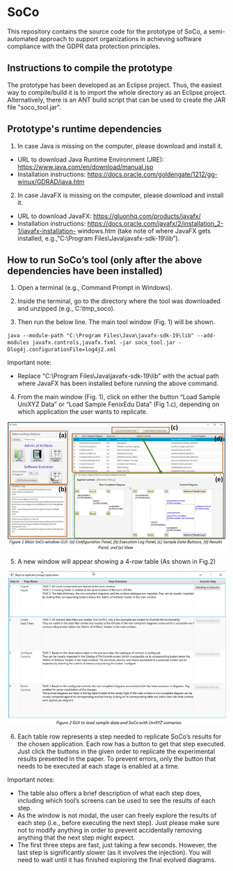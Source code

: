 # SoCo
This repository contains the source code for the prototype of SoCo, a semi-automated approach to support organizations in achieving software compliance with the GDPR data protection principles.

Instructions to compile the prototype
----------------------

The prototype has been developed as an Eclipse project. Thus, the easiest way to compile/build it is to import the whole directory as an Eclipse project. Alternatively, there is an ANT build script that can be used to create the JAR file "soco_tool.jar".

Prototype's runtime dependencies
----------------------

1.	In case Java is missing on the computer, please download and install it.
-	URL to download Java Runtime Environment (JRE): https://www.java.com/en/download/manual.jsp
-	Installation instructions: https://docs.oracle.com/goldengate/1212/gg-winux/GDRAD/java.htm

2.	In case JavaFX is missing on the computer, please download and install it.
-	URL to download JavaFX: https://gluonhq.com/products/javafx/
-	Installation instructions: https://docs.oracle.com/javafx/2/installation_2-1/javafx-installation- windows.htm (take note of where JavaFX gets installed, e.g.,"C:\Program Files\Java\javafx-sdk-19\lib”).

How to run SoCo’s tool (only after the above dependencies have been installed)
----------------------
1.	Open a terminal (e.g., Command Prompt in Windows).

2.	Inside the terminal, go to the directory where the tool was downloaded and unzipped (e.g., C:\tmp_soco).

3.	Then run the below line. The main tool window (Fig. 1) will be shown.

```
java --module-path "C:\Program Files\Java\javafx-sdk-19\lib" --add-modules javafx.controls,javafx.fxml -jar soco_tool.jar -Dlog4j.configurationFile=log4j2.xml
```

Important note:
-	Replace "C:\Program Files\Java\javafx-sdk-19\lib” with the actual path where JavaFX has been installed before running the above command.

4.	From the main window (Fig. 1), click on either the button “Load Sample UniXYZ Data” or “Load Sample FenixEdu Data” (Fig 1.c), depending on which application the user wants to replicate.

![My Image](Fig01.jpg)

5.	A new window will appear showing a 4-row table (As shown in Fig.2)

![My Image](Fig02.jpg)

6.	Each table row represents a step needed to replicate SoCo’s results for the chosen application. Each row has a button to get that step executed. Just click the buttons in the given order to replicate the experimental results presented in the paper. To prevent errors, only the button that needs to be executed at each stage is enabled at a time.

Important notes:
-	The table also offers a brief description of what each step does, including which tool’s screens can be used to see the results of each step.
-	As the window is not modal, the user can freely explore the results of each step (i.e., before executing the next step). Just please make sure not to modify anything in order to prevent accidentally removing anything that the next step might expect.
-	The first three steps are fast, just taking a few seconds. However, the last step is significantly slower (as it involves the injection). You will need to wait until it has finished exploring the final evolved diagrams.

